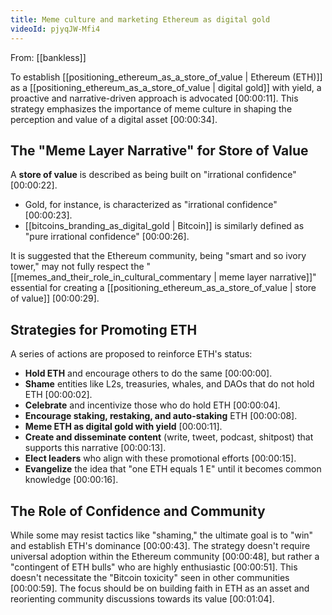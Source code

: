 ```yaml
---
title: Meme culture and marketing Ethereum as digital gold
videoId: pjyqJW-Mfi4
---
```


From: [[bankless]] <br/> 

To establish [[positioning_ethereum_as_a_store_of_value | Ethereum (ETH)]] as a [[positioning_ethereum_as_a_store_of_value | digital gold]] with yield, a proactive and narrative-driven approach is advocated <a class="yt-timestamp" data-t="00:00:11">[00:00:11]</a>. This strategy emphasizes the importance of meme culture in shaping the perception and value of a digital asset <a class="yt-timestamp" data-t="00:00:34">[00:00:34]</a>.

## The "Meme Layer Narrative" for Store of Value

A **store of value** is described as being built on "irrational confidence" <a class="yt-timestamp" data-t="00:00:22">[00:00:22]</a>.
*   Gold, for instance, is characterized as "irrational confidence" <a class="yt-timestamp" data-t="00:00:23">[00:00:23]</a>.
*   [[bitcoins_branding_as_digital_gold | Bitcoin]] is similarly defined as "pure irrational confidence" <a class="yt-timestamp" data-t="00:00:26">[00:00:26]</a>.

It is suggested that the Ethereum community, being "smart and so ivory tower," may not fully respect the "[[memes_and_their_role_in_cultural_commentary | meme layer narrative]]" essential for creating a [[positioning_ethereum_as_a_store_of_value | store of value]] <a class="yt-timestamp" data-t="00:00:29">[00:00:29]</a>.

## Strategies for Promoting ETH

A series of actions are proposed to reinforce ETH's status:
*   **Hold ETH** and encourage others to do the same <a class="yt-timestamp" data-t="00:00:00">[00:00:00]</a>.
*   **Shame** entities like L2s, treasuries, whales, and DAOs that do not hold ETH <a class="yt-timestamp" data-t="00:00:02">[00:00:02]</a>.
*   **Celebrate** and incentivize those who do hold ETH <a class="yt-timestamp" data-t="00:00:04">[00:00:04]</a>.
*   **Encourage staking, restaking, and auto-staking** ETH <a class="yt-timestamp" data-t="00:00:08">[00:00:08]</a>.
*   **Meme ETH as digital gold with yield** <a class="yt-timestamp" data-t="00:00:11">[00:00:11]</a>.
*   **Create and disseminate content** (write, tweet, podcast, shitpost) that supports this narrative <a class="yt-timestamp" data-t="00:00:13">[00:00:13]</a>.
*   **Elect leaders** who align with these promotional efforts <a class="yt-timestamp" data-t="00:00:15">[00:00:15]</a>.
*   **Evangelize** the idea that "one ETH equals 1 E" until it becomes common knowledge <a class="yt-timestamp" data-t="00:00:16">[00:00:16]</a>.

## The Role of Confidence and Community

While some may resist tactics like "shaming," the ultimate goal is to "win" and establish ETH's dominance <a class="yt-timestamp" data-t="00:00:43">[00:00:43]</a>. The strategy doesn't require universal adoption within the Ethereum community <a class="yt-timestamp" data-t="00:00:48">[00:00:48]</a>, but rather a "contingent of ETH bulls" who are highly enthusiastic <a class="yt-timestamp" data-t="00:00:51">[00:00:51]</a>. This doesn't necessitate the "Bitcoin toxicity" seen in other communities <a class="yt-timestamp" data-t="00:00:59">[00:00:59]</a>. The focus should be on building faith in ETH as an asset and reorienting community discussions towards its value <a class="yt-timestamp" data-t="00:01:04">[00:01:04]</a>.